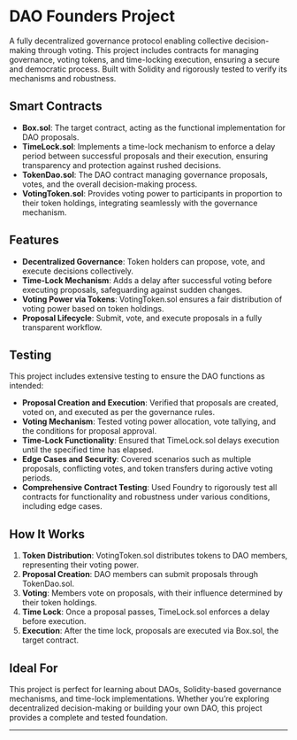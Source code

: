 # DAO Founders Project  

A fully decentralized governance protocol enabling collective decision-making through voting. This project includes contracts for managing governance, voting tokens, and time-locking execution, ensuring a secure and democratic process. Built with Solidity and rigorously tested to verify its mechanisms and robustness.  

## Smart Contracts  

- **Box.sol**: The target contract, acting as the functional implementation for DAO proposals.  
- **TimeLock.sol**: Implements a time-lock mechanism to enforce a delay period between successful proposals and their execution, ensuring transparency and protection against rushed decisions.  
- **TokenDao.sol**: The DAO contract managing governance proposals, votes, and the overall decision-making process.  
- **VotingToken.sol**: Provides voting power to participants in proportion to their token holdings, integrating seamlessly with the governance mechanism.  

## Features  

- **Decentralized Governance**: Token holders can propose, vote, and execute decisions collectively.  
- **Time-Lock Mechanism**: Adds a delay after successful voting before executing proposals, safeguarding against sudden changes.  
- **Voting Power via Tokens**: VotingToken.sol ensures a fair distribution of voting power based on token holdings.  
- **Proposal Lifecycle**: Submit, vote, and execute proposals in a fully transparent workflow.  

## Testing  

This project includes extensive testing to ensure the DAO functions as intended:  

- **Proposal Creation and Execution**: Verified that proposals are created, voted on, and executed as per the governance rules.  
- **Voting Mechanism**: Tested voting power allocation, vote tallying, and the conditions for proposal approval.  
- **Time-Lock Functionality**: Ensured that TimeLock.sol delays execution until the specified time has elapsed.  
- **Edge Cases and Security**: Covered scenarios such as multiple proposals, conflicting votes, and token transfers during active voting periods.  
- **Comprehensive Contract Testing**: Used Foundry to rigorously test all contracts for functionality and robustness under various conditions, including edge cases.  

## How It Works  

1. **Token Distribution**: VotingToken.sol distributes tokens to DAO members, representing their voting power.  
2. **Proposal Creation**: DAO members can submit proposals through TokenDao.sol.  
3. **Voting**: Members vote on proposals, with their influence determined by their token holdings.  
4. **Time Lock**: Once a proposal passes, TimeLock.sol enforces a delay before execution.  
5. **Execution**: After the time lock, proposals are executed via Box.sol, the target contract.  

## Ideal For  

This project is perfect for learning about DAOs, Solidity-based governance mechanisms, and time-lock implementations. Whether you’re exploring decentralized decision-making or building your own DAO, this project provides a complete and tested foundation.  

---

